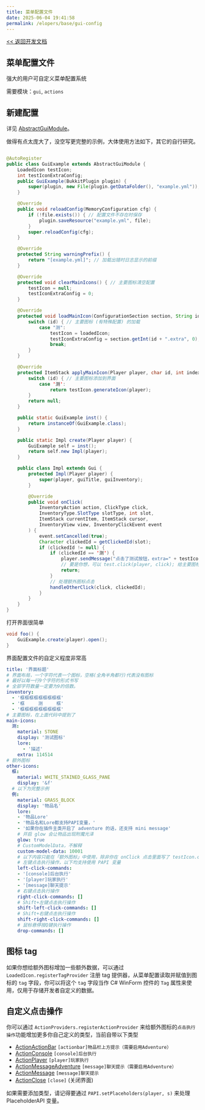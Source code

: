 ```yaml
---
title: 菜单配置文件
date: 2025-06-04 19:41:58
permalink: /elopers/base/gui-config
---
```


[<< 返回开发文档](/elopers/base/intro)

## 菜单配置文件

强大的用户可自定义菜单配置系统

需要模块：`gui`, `actions`

## 新建配置

详见 [AbstractGuiModule](https://github.com/MrXiaoM/PluginBase/blob/main/src/main/java/top/mrxiaom/pluginbase/func/AbstractGuiModule.java)。

做得有点太庞大了，没空写更完整的示例，大体使用方法如下，其它的自行研究。

```java

@AutoRegister
public class GuiExample extends AbstractGuiModule {
    LoadedIcon testIcon;
    int testIconExtraConfig;
    public GuiExample(BukkitPlugin plugin) {
        super(plugin, new File(plugin.getDataFolder(), "example.yml")); // 界面配置文件
    }

    @Override
    public void reloadConfig(MemoryConfiguration cfg) {
        if (!file.exists()) { // 配置文件不存在时保存
            plugin.saveResource("example.yml", file);
        }
        super.reloadConfig(cfg);
    }

    @Override
    protected String warningPrefix() {
        return "[example.yml]"; // 加载出错时日志显示的前缀
    }

    @Override
    protected void clearMainIcons() { // 主要图标清空配置
        testIcon = null;
        testIconExtraConfig = 0;
    }

    @Override
    protected void loadMainIcon(ConfigurationSection section, String id, LoadedIcon loadedIcon) {
        switch (id) { // 主要图标 (有特殊配置) 的加载
            case "测":
                testIcon = loadedIcon;
                testIconExtraConfig = section.getInt(id + ".extra", 0);
                break;
        }
    }

    @Override
    protected ItemStack applyMainIcon(Player player, char id, int index, int appearTimes) {
        switch (id) { // 主要图标添加到界面
            case '测':
                return testIcon.generateIcon(player);
        }
        return null;
    }

    public static GuiExample inst() {
        return instanceOf(GuiExample.class);
    }

    public static Impl create(Player player) {
        GuiExample self = inst();
        return self.new Impl(player);
    }

    public class Impl extends Gui {
        protected Impl(Player player) {
            super(player, guiTitle, guiInventory);
        }

        @Override
        public void onClick(
            InventoryAction action, ClickType click,
            InventoryType.SlotType slotType, int slot, 
            ItemStack currentItem, ItemStack cursor,
            InventoryView view, InventoryClickEvent event
        ) {
            event.setCancelled(true);
            Character clickedId = getClickedId(slot);
            if (clickedId != null) {
                if (clickedId == '测') {
                    player.sendMessage("点击了测试按钮，extra=" + testIconExtraConfig);
                    // 要是你想，可以 test.click(player, click); 给主要图标处理点击动作
                    return;
                }
                // 处理额外图标点击
                handleOtherClick(click, clickedId);
            }
        }
    }
}
```
打开界面很简单
```java
void foo() {
    GuiExample.create(player).open();
}
```
界面配置文件的自定义程度非常高
```yaml
title: '界面标题'
# 界面布局，一个字符代表一个图标，空格(全角半角都行)代表没有图标
# 最好以每一行9个字符的形式书写
# 全部字符数量一定要为9的倍数。
inventory:
  - '框框框框框框框框框'
  - '框　　　测　　　框'
  - '框框框框框框框框框'
# 主要图标，在上面代码中提到了
main-icons:
  测:
    material: STONE
    display: '测试图标'
    lore:
      - '描述'
    extra: 114514
# 额外图标
other-icons:
  框:
    material: WHITE_STAINED_GLASS_PANE
    display: '&f'
  # 以下为完整示例
  例:
    material: GRASS_BLOCK
    display: '物品名'
    lore:
    - '物品Lore'
    - '物品名和Lore都支持PAPI变量，'
    - '如果你在插件主类开启了 adventure 的话，还支持 mini message'
    # 开启 glow 会让物品出现附魔光泽
    glow: true
    # CustomModelData，不解释
    custom-model-data: 10001
    # 以下内容只能在「额外图标」中使用，除非你在 onClick 点击里面写了 testIcon.click(player, click) 来触发点击 
    # 左键点击执行操作，以下均支持使用 PAPI 变量
    left-click-commands:
    - '[console]后台执行'
    - '[player]玩家执行'
    - '[message]聊天提示'
    # 右键点击执行操作
    right-click-commands: []
    # Shift+左键点击执行操作
    shift-left-click-commands: []
    # Shift+右键点击执行操作
    shift-right-click-commands: []
    # 鼠标悬停按Q键执行操作
    drop-commands: []
```

## 图标 tag

如果你想给额外图标增加一些额外数据，可以通过 `LoadedIcon.registerTagProvider` 注册 tag 提供器，从菜单配置读取并赋值到图标的 `tag` 字段，你可以将这个 `tag` 字段当作 C# WinForm 控件的 `Tag` 属性来使用，仅用于存储开发者自定义的数据。

## 自定义点击操作

你可以通过 `ActionProviders.registerActionProvider` 来给额外图标的`点击执行操作`功能增加更多你自己定义的类型，当前自带以下类型
+ [ActionActionBar](https://github.com/MrXiaoM/PluginBase/blob/main/src/main/java/top/mrxiaom/pluginbase/func/gui/actions/ActionActionBar.java) `[actionbar]物品栏上方提示（需要启用Adventure）`
+ [ActionConsole](https://github.com/MrXiaoM/PluginBase/blob/main/src/main/java/top/mrxiaom/pluginbase/func/gui/actions/ActionConsole.java) `[console]后台执行`
+ [ActionPlayer](https://github.com/MrXiaoM/PluginBase/blob/main/src/main/java/top/mrxiaom/pluginbase/func/gui/actions/ActionPlayer.java) `[player]玩家执行`
+ [ActionMessageAdventure](https://github.com/MrXiaoM/PluginBase/blob/main/src/main/java/top/mrxiaom/pluginbase/func/gui/actions/ActionMessageAdventure.java) `[message]聊天提示（需要启用Adventure）`
+ [ActionMessage](https://github.com/MrXiaoM/PluginBase/blob/main/src/main/java/top/mrxiaom/pluginbase/func/gui/actions/ActionMessage.java) `[message]聊天提示`
+ [ActionClose](https://github.com/MrXiaoM/PluginBase/blob/main/src/main/java/top/mrxiaom/pluginbase/func/gui/actions/ActionClose.java) `[close]` (关闭界面)

如果需要添加类型，请记得要通过 `PAPI.setPlaceholders(player, s)` 来处理 PlaceholderAPI 变量。
